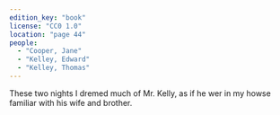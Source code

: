 ```yaml
---
edition_key: "book"
license: "CC0 1.0"
location: "page 44"
people:
  - "Cooper, Jane"
  - "Kelley, Edward"
  - "Kelley, Thomas"
---
```

These two nights I dremed much of Mr. Kelly, as
if he wer in my howse familiar with his wife and brother.
